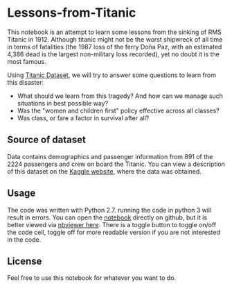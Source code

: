 # Lessons-from-Titanic
This notebook is an attempt to learn some lessons from the sinking of RMS Titanic in 1912. Although titanic might not be the worst shipwreck of all time in terms of fatalities (the 1987 loss of the ferry Doña Paz, with an estimated 4,386 dead is the largest non-military loss recorded), yet no doubt it is the most famous.

Using [Titanic Dataset](https://d17h27t6h515a5.cloudfront.net/topher/2016/September/57e9a84c_titanic-data/titanic-data.csv),  we will try to answer some questions to learn from this disaster:
- What should we learn from this tragedy? And how can we manage such situations in best possible way?
- Was the "women and children first" policy effective across all classes?
- Was class, or fare a factor in survival after all?

## Source of dataset
Data contains demographics and passenger information from 891 of the 2224 passengers and crew on board the Titanic. You can view a description of this dataset on the [Kaggle website](https://www.kaggle.com/c/titanic/data), where the data was obtained.

## Usage
The code was written with Python 2.7. running the code in python 3 will result in errors. You can open the [notebook](https://github.com/Mahmoud-AbouZeid/Lessons-from-Titanic/blob/master/The%20Sinking%20of%20RMS%20Titanic.ipynb) directly on github, but it is better viewed via [nbviewer here](https://nbviewer.jupyter.org/github/Mahmoud-AbouZeid/Lessons-from-Titanic/blob/master/The%20Sinking%20of%20RMS%20Titanic.ipynb). There is a toggle button to toggle on/off the code cell, toggle off for more readable version if you are not interested in the code.

## License
Feel free to use this notebook for whatever you want to do.
